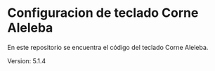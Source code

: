 # Configuracion de teclado Corne Aleleba
En este repositorio se encuentra el código del teclado Corne Aleleba.

Version: 5.1.4